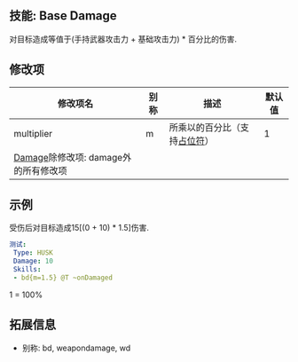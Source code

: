 技能: Base Damage
--------------------------

对目标造成等值于(手持武器攻击力 + 基础攻击力) * 百分比的伤害.

修改项
----------

| 修改项名 | 别称    | 描述                                                                                                    | 默认值 |
|-----------|------------|----------------------------------------------------------------------------------------------------------------|---------------|
| multiplier           | m | 所乘以的百分比（支持[占位符](/技能/占位符)）         | 1    |
| [Damage](/技能/列表/damage)除修改项: damage外的所有修改项 | | | |

示例
--------

受伤后对目标造成15[(0 + 10) * 1.5]伤害.

```yaml
测试:
 Type: HUSK
 Damage: 10
 Skills:
 - bd{m=1.5} @T ~onDamaged
```
1 = 100%

拓展信息
--------

- 别称: bd, weapondamage, wd